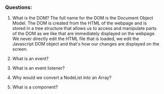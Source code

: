 ### Questions:
1. What is the DOM?
The full name for the DOM is the Document Object Model. The DOM is created from the HTML of the webpage and is stored in a tree structure that allows us to access and manipulate parts of the DOM as we like that are immediately displayed on the webpage. We never directly edit the HTML file that is loaded, we edit the Javascript DOM object and that's how our changes are displayed on the screen.

2. What is an event?
3. What is an event listener?
4. Why would we convert a NodeList into an Array?
5. What is a component? 
